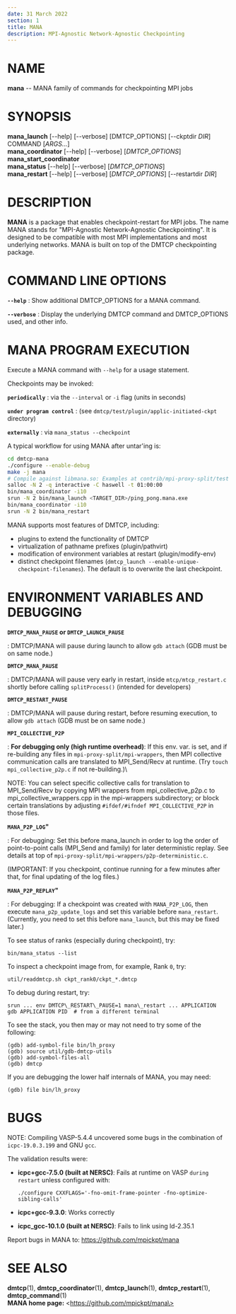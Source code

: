```yaml
---
date: 31 March 2022
section: 1
title: MANA
description: MPI-Agnostic Network-Agnostic Checkpointing
---
```



# NAME

**mana** -- MANA family of commands for checkpointing MPI jobs

# SYNOPSIS

**mana_launch** [\--help] [\--verbose] [DMTCP_OPTIONS] [\--ckptdir *DIR*] COMMAND [*ARGS...*]\
**mana_coordinator** [\--help] [\--verbose] [*DMTCP_OPTIONS*]\
**mana_start_coordinator**\
**mana_status** [\--help] [\--verbose] [*DMTCP_OPTIONS*]\
**mana_restart** [\--help] [\--verbose] [*DMTCP_OPTIONS*] [\--restartdir *DIR*]

# DESCRIPTION

**MANA** is a package that enables checkpoint-restart for MPI jobs. The
name MANA stands for "MPI-Agnostic Network-Agnostic
Checkpointing". It is designed to be compatible with most MPI
implementations and most underlying networks. MANA is built on top of
the DMTCP checkpointing package.

# COMMAND LINE OPTIONS

**`--help`**
: Show additional DMTCP_OPTIONS for a MANA command.

**`--verbose`**
: Display the underlying DMTCP command and DMTCP_OPTIONS used, and other info.

# MANA PROGRAM EXECUTION

Execute a MANA command with `--help` for a usage statement.

Checkpoints may be invoked:

**`periodically`**
: via the `--interval` or `-i` flag (units in seconds)

**`under program control`** 
: (see `dmtcp/test/plugin/applic-initiated-ckpt` directory)

**`externally`**
: via `mana_status --checkpoint`

A typical workflow for using MANA after untar\'ing is:

```bash
cd dmtcp-mana
./configure --enable-debug
make -j mana
# Compile against libmana.so: Examples at contrib/mpi-proxy-split/test
salloc -N 2 -q interactive -C haswell -t 01:00:00
bin/mana_coordinator -i10
srun -N 2 bin/mana_launch <TARGET_DIR>/ping_pong.mana.exe
bin/mana_coordinator -i10
srun -N 2 bin/mana_restart
```

MANA supports most features of DMTCP, including:

* plugins to extend the functionality of DMTCP
* virtualization of pathname prefixes (plugin/pathvirt)
* modification of environment variables at restart (plugin/modify-env)
* distinct checkpoint filenames (`dmtcp_launch --enable-unique-checkpoint-filenames`). The default is to overwrite the last checkpoint.

# ENVIRONMENT VARIABLES AND DEBUGGING

**`DMTCP_MANA_PAUSE` or `DMTCP_LAUNCH_PAUSE`**

: DMTCP/MANA will pause during launch to allow `gdb attach` (GDB must be on same node.)

**`DMTCP_MANA_PAUSE`**

: DMTCP/MANA will pause very early in restart, inside
  `mtcp/mtcp_restart.c` shortly before calling `splitProcess()` (intended
  for developers)

**`DMTCP_RESTART_PAUSE`**

: DMTCP/MANA will pause during restart, before resuming execution, to
  allow `gdb attach` (GDB must be on same node.)

**`MPI_COLLECTIVE_P2P`**

: **For debugging only (high runtime overhead)**: If this env. var. is
  set, and if re-building any files in
  `mpi-proxy-split/mpi-wrappers`, then MPI collective
  communication calls are translated to MPI_Send/Recv at runtime. (Try
  `touch mpi_collective_p2p.c` if not re-building.)\

  NOTE: You can select specific collective calls for translation to
  MPI_Send/Recv by copying MPI wrappers from mpi_collective_p2p.c to
  mpi_collective_wrappers.cpp in the mpi-wrappers subdirectory; or
  block certain translations by adjusting `#ifdef/#ifndef MPI_COLLECTIVE_P2P` in those files.

**`MANA_P2P_LOG`\"**

: For debugging: Set this before mana_launch in order to log the
  order of point-to-point calls (MPI_Send and family) for later
  deterministic replay. See details at top of
  `mpi-proxy-split/mpi-wrappers/p2p-deterministic.c`.

  (IMPORTANT: If you checkpoint, continue running for a few minutes after that,
  for final updating of the log files.)

**`MANA_P2P_REPLAY`\"**

: For debugging: If a checkpoint was created with `MANA_P2P_LOG`, then
  execute `mana_p2p_update_logs` and set this variable before
  `mana_restart`. (Currently, you need to set this before `mana_launch`,
  but this may be fixed later.)

To see status of ranks (especially during checkpoint), try:

    bin/mana_status --list

To inspect a checkpoint image from, for example, Rank `0`, try:

    util/readdmtcp.sh ckpt_rank0/ckpt_*.dmtcp

To debug during restart, try:

    srun ... env DMTCP\_RESTART\_PAUSE=1 mana\_restart ... APPLICATION
    gdb APPLICATION PID  # from a different terminal

To see the stack, you then may or may not need to try some of the
following:

    (gdb) add-symbol-file bin/lh_proxy
    (gdb) source util/gdb-dmtcp-utils
    (gdb) add-symbol-files-all
    (gdb) dmtcp

If you are debugging the lower half internals of MANA, you may need:

    (gdb) file bin/lh_proxy

# BUGS

NOTE: Compiling VASP-5.4.4 uncovered some bugs in the combination of
`icpc-19.0.3.199` and GNU `gcc`.

The validation results were:

* **icpc+gcc-7.5.0 (built at NERSC)**: Fails at runtime on VASP
  `during restart` unless configured with:

      ./configure CXXFLAGS='-fno-omit-frame-pointer -fno-optimize-sibling-calls'

* **icpc+gcc-9.3.0**: Works correctly

* **icpc_gcc-10.1.0 (built at NERSC)**: Fails to link using ld-2.35.1

Report bugs in MANA to: https://github.com/mpickpt/mana

# SEE ALSO

**dmtcp**(1), **dmtcp_coordinator**(1), **dmtcp_launch**(1),
**dmtcp_restart**(1), **dmtcp_command**(1)\
**MANA home page:** \<https://github.com/mpickpt/mana\>
